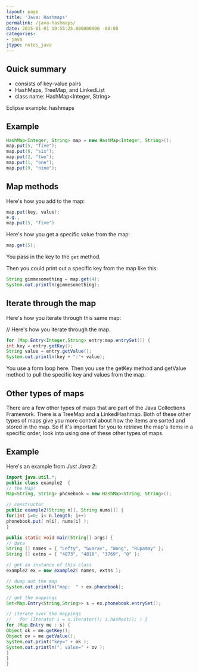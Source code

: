 ```yaml
---
layout: page
title: 'Java: Hashmaps'
permalink: /java-hashmaps/
date: 2015-01-01 19:55:25.000000000 -08:00
categories:
- java
jtype: notes_java
---
```


## Quick summary

* consists of key-value pairs
* HashMaps, TreeMap, and LinkedList
* class name: HashMap<Integer, String>

Eclipse example: hashmaps

## Example

```java
HashMap<Integer, String> map = new HashMap<Integer, String>();
map.put(5, "five");
map.put(6, "six");
map.put(2, "two");
map.put(1, "one");
map.put(9, "nine");
```

## Map methods

Here's how you add to the map:

```java
map.put(key, value);
e.g.,
map.put(5, "five")
```

Here's how you get a specific value from the map:

```java
map.get(5);
```

You pass in the key to the `get` method.

Then you could print out a specific key from the map like this:

```java
String gimmesomething = map.get(4);
System.out.println(gimmesomething);
```

## Iterate through the map

Here's how you iterate through this same map:

// Here's how you iterate through the map.

```java
for (Map.Entry<Integer,String> entry:map.entrySet()) {
int key = entry.getKey();
String value = entry.getValue();
System.out.println(key + ":"+ value);
```

You use a form loop here. Then you use the getKey method and getValue method to pull the specific key and values from the map.

## Other types of maps

There are a few other types of maps that are part of the Java Collections Framework. There is a TreeMap and a LinkedHashmap. Both of these other types of maps give you more control about how the items are sorted and stored in the map. So if it's important for you to retrieve the map's items in a specific order, look into using one of these other types of maps.

## Example

Here's an example from _Just Java 2_:

```java
import java.util.*;
public class example2  {
// the Map!
Map<String, String> phonebook = new HashMap<String, String>();

// constructor
public example2(String n[], String nums[]) {
for(int i=0; i< n.length; i++)
phonebook.put( n[i], nums[i] );
}

public static void main(String[] args) {
// data
String [] names = { "Lefty", "Guarav", "Wong", "Rupamay" };
String [] extns = { "4873", "4810", "3769", "0" };

// get an instance of this class
example2 ex = new example2( names, extns );

// dump out the map
System.out.println("map:  " + ex.phonebook);

// get the mappings
Set<Map.Entry<String,String>> s = ex.phonebook.entrySet();

// iterate over the mappings
//   for (Iterator i = s.iterator(); i.hasNext(); ) {
for (Map.Entry me : s) {
Object ok = me.getKey();
Object ov = me.getValue();
System.out.print("key=" + ok );
System.out.println(", value=" + ov );
}
}
}
```